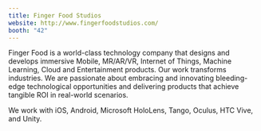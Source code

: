 ```yaml
---
title: Finger Food Studios
website: http://www.fingerfoodstudios.com/
booth: "42"
---
```


Finger Food is a world-class technology company that designs and develops immersive Mobile, MR/AR/VR, Internet of Things, Machine Learning, Cloud and Entertainment products. Our work transforms industries. We are passionate about embracing and innovating bleeding-edge technological opportunities and delivering products that achieve tangible ROI in real-world scenarios.

We work with iOS, Android, Microsoft HoloLens, Tango, Oculus, HTC Vive, and Unity.
